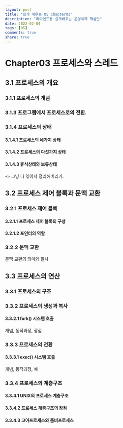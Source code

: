 ```yaml
---
layout: post
title: "쉽게 배우는 OS Chapter03"
description: "리마인드용 쉽게배우는 운영체제 핵심만"
date: 2022-02-04
tags: [OS]
comments: true
share: true
---
```

# Chapter03 프로세스와 스레드
## 3.1 프로세스의 개요
### 3.1.1 프로세스의 개념
### 3.1.3 프로그램에서 프로세스로의 전환.
### 3.1.4 프로세스의 상태
#### 3.1.4.1 프로세스의 네가지 상태
#### 3.1.4.2 프로세스의 다섯가지 상태
#### 3.1.4.3 휴식상태와 보류상태
-> 그냥 다 엮어서 정리해버리기.
## 3.2 프로세스 제어 블록과 문맥 교환
### 3.2.1 프로세스 제어 블록
#### 3.2.1.1 프로세스 제어 블록의 구성
#### 3.2.1.2 포인터의 역할
### 3.2.2 문맥 교환
문맥 교환의 의미와 절차
## 3.3 프로세스의 연산
### 3.3.1 프로세스의 구조
### 3.3.2 프로세스의 생성과 복사
#### 3.3.2.1 fork() 시스템 호출
개념, 동작과정, 장점
### 3.3.3 프로세스의 전환
#### 3.3.3.1 exec() 시스템 호출
개념, 동작과정, 예
### 3.3.4 프로세스의 계층구조
#### 3.3.4.1 UNIX의 프로세스 계층구조
#### 3.3.4.2 프로세스 계층구조의 장점
#### 3.3.4.3 고아프로세스와 좀비프로세스
